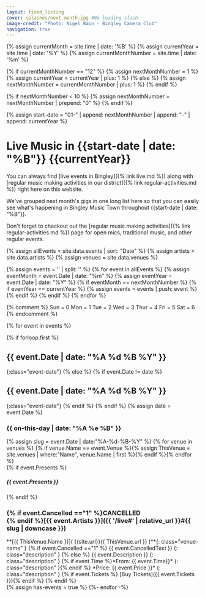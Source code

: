 ```yaml
---
layout: fixed_listing
cover: splashes/next-month.jpg #No leading slash
image-credit: "Photo: Nigel Bain - Bingley Camera Club"
navigation: true
---
```

{% assign currentMonth = site.time | date: '%B' %}
{% assign currentYear = site.time | date: '%Y' %}
{% assign currentMonthNumber = site.time | date: '%m' %}

{% if currentMonthNumber == "12" %}
    {% assign nextMonthNumber = 1 %}
    {% assign currentYear = currentYear | plus: 1 %}
{% else %}
    {% assign nextMonthNumber = currentMonthNumber | plus: 1 %}
    {% endif %}

{% if nextMonthNumber < 10 %}
    {% assign nextMonthNumber = nextMonthNumber | prepend: "0" %}
{% endif %}

{% assign start-date = "01-" | append: nextMonthNumber  | append: "-" | append: currentYear %}

# Live Music in {{start-date | date: "%B"}} {{currentYear}}

You can always find [live events in Bingley]({% link live.md %}) along with [regular music making activities in our district]({% link regular-activities.md %}) right here on this website. 

We've grouped next month's gigs in one long list here so that you can easily see what's happening in Bingley Music Town throughout {{start-date | date: "%B"}}.

Don't forget to checkout out the [regular music making activities]({% link regular-activities.md %}) page for open mics, traditional music, and other regular events.

{% assign allEvents = site.data.events | sort: "Date"  %}
{% assign artists = site.data.artists %}
{% assign venues = site.data.venues %}


{% assign events = '' | split: '' %}
{% for event in allEvents %}
{% assign eventMonth = event.Date | date: "%m" %}
{% assign eventYear = event.Date | date: "%Y" %}
  {% if eventMonth == nextMonthNumber %}
  {% if eventYear == currentYear  %}
     {% assign events = events | push: event %}
  {% endif %}
  {% endif %}
{% endfor %}




{% comment %}
Sun = 0
Mon = 1
Tue = 2
Wed = 3
Thur = 4
Fri = 5
Sat = 6
{% endcomment %}




{% for event in events %}
<!-- GROUP EVENTS BY DATE -->
{% if forloop.first %}
## {{ event.Date | date: "%A %d %B %Y" }}
{:class="event-date"}
{% else %}
{% if event.Date != date %}
## {{ event.Date | date: "%A %d %B %Y" }}
{:class="event-date"}
{% endif %}
{% endif %}
{% assign date = event.Date %}
    
<h3>{{ on-this-day  | date: "%A %e %B" }}</h3>
{% assign slug = event.Date | date:"%A-%d-%B-%Y" %}
{% for venue in venues %} {% if venue.Name == event.Venue %}{% assign ThisVenue = site.venues | where:"Name", venue.Name | first %}{% endif %}{% endfor %}
<div class="card-group event-card text-dark mb-2">
    <div class="card mb-0 border-0">
        <div class="card-body py-4 border-bottom">
            <div class="row">
                <div class="col-lg-9 col-md-9">
                    <div class="d-flex flex-column">
                    {% if event.Presents %}<h5>{{ event.Presents }}</h5>{% endif %}
                        <h3 class="card-title text-capitalize mt-0">
                            <strong markdown="1">{% if event.Cancelled =="1" %}CANCELLED <br>{% endif %}[{{ event.Artists }}]({{ '/live#' | relative_url }}#{{ slug | downcase  }})</strong>                    
                        </h3>
<div class="card-text" markdown="1">**[{{ ThisVenue.Name }}]( {{site.url}}{{ ThisVenue.url }} )**{: class="venue-name" }
{% if event.Cancelled =="1" %}
{{ event.CancelledText }}
{: class="description" }
{% else %}
{{ event.Description }}
{: class="description" }
{% if event.Time %}*From: {{ event.Time}}*
{: class="description" }{% endif %}
*Price: {{ event.Price }}*
{: class="description" }
{% if event.Tickets %} [Buy Tickets]({{ event.Tickets }}){% endif %}
{% endif %}
</div>
                    </div>
                </div>
            </div>
        </div>
    </div>
</div>
{% assign has-events = true %}
{%- endfor -%}



